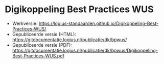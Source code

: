 # Digikoppeling Best Practices WUS

- Werkversie: https://logius-standaarden.github.io/Digikoppeling-Best-Practices-WUS/
- Gepubliceerde versie (HTML): https://gitdocumentatie.logius.nl/publicatie/dk/bpwus/
- Gepubliceerde versie (PDF): https://gitdocumentatie.logius.nl/publicatie/dk/bpwus/Digikoppeling-Best-Practices-WUS.pdf
